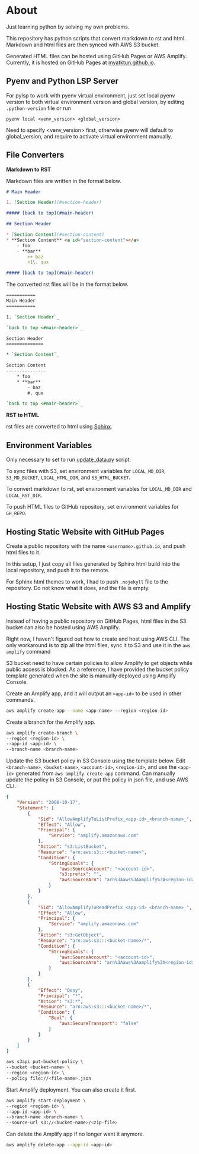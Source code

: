 # About

Just learning python by solving my own problems.

This repository has python scripts that convert markdown to rst and html. Markdown and html
files are then synced with AWS S3 bucket.

Generated HTML files can be hosted using GitHub Pages or AWS Amplify. Currently, it is hosted
on GitHub Pages at [myatktun.github.io](https://myatktun.github.io).

## Pyenv and Python LSP Server

For pylsp to work with pyenv virtual environment, just set local pyenv version to both virtual
environment version and global version, by editing `.python-version` file or run

```
pyenv local <venv_version> <global_version>
```

Need to specify <venv_version> first, otherwise pyenv will default to global_version, and
require to activate virtual environment manually.

## File Converters

**Markdown to RST**

Markdown files are written in the format below.

```md
# Main Header

1. [Section Header](#section-header)

##### [back to top](#main-header)

## Section Header

* [Section Content](#section-content)
* **Section Content** <a id="section-content"></a>
    - foo
    - **bar**
        >+ baz
        >1\. qux

##### [back to top](#main-header)
```

The converted rst files will be in the format below.

```rst
===========
Main Header
===========

1. `Section Header`_

`back to top <#main-header>`_

Section Header
==============

* `Section Content`_

Section Content
---------------
    * foo
    * **bar**
        - baz
        #. qux

`back to top <#main-header>`_
```

**RST to HTML**

rst files are converted to html using [Sphinx](https://www.sphinx-doc.org/en/master/).

## Environment Variables

Only necessary to set to run [update_data.py](./src/update_data.py) script.

To sync files with S3, set environment variables for `LOCAL_MD_DIR`, `S3_MD_BUCKET`,
`LOCAL_HTML_DIR`, and `S3_HTML_BUCKET`.

To convert markdown to rst, set environment variables for `LOCAL_MD_DIR` and `LOCAL_RST_DIR`.

To push HTML files to GitHub repository, set environment variables for `GH_REPO`.

## Hosting Static Website with GitHub Pages

Create a public repository with the name `<username>.github.io`, and push html files to it.

In this setup, I just copy all files generated by Sphinx html build into the local repository,
and push it to the remote.

For Sphinx html themes to work, I had to push `.nojekyll` file to the repository. Do not know
what it does, and the file is empty.

## Hosting Static Website with AWS S3 and Amplify

Instead of having a public repository on GitHub Pages, html files in the S3 bucket can also be
hosted using AWS Amplify.

Right now, I haven't figured out how to create and host using AWS CLI. The only workaround is
to zip all the html files, sync it to S3 and use it in the `aws amplify` command

S3 bucket need to have certain policies to allow Amplify to get objects while public access is
blocked. As a reference, I have provided the bucket policy template generated when the site is
manually deployed using Amplify Console.

Create an Amplify app, and it will output an `<app-id>` to be used in other commands.

```sh
aws amplify create-app --name <app-name> --region <region-id>
```

Create a branch for the Amplify app.

```sh
aws amplify create-branch \
--region <region-id> \
--app-id <app-id> \
--branch-name <branch-name>
```

Update the S3 bucket policy in S3 Console using the template below. Edit `<branch-name>`,
`<bucket-name>`, `<account-id>`, `<region-id>`, and use the `<app-id>` generated from
`aws amplify create-app` command. Can manually update the policy in S3 Console, or put the
policy in json file, and use AWS CLI.

```json
{
    "Version": "2008-10-17",
    "Statement": [
        {
            "Sid": "AllowAmplifyToListPrefix_<app-id>_<branch-name>_",
            "Effect": "Allow",
            "Principal": {
                "Service": "amplify.amazonaws.com"
            },
            "Action": "s3:ListBucket",
            "Resource": "arn:aws:s3:::<bucket-name>",
            "Condition": {
                "StringEquals": {
                    "aws:SourceAccount": "<account-id>",
                    "s3:prefix": "",
                    "aws:SourceArn": "arn%3Aaws%3Aamplify%3A<region-id>%3A<account-id>%3Aapps%2F<app-id>%2Fbranches%2F<branch-name>"
                }
            }
        },
        {
            "Sid": "AllowAmplifyToReadPrefix_<app-id>_<branch-name>_",
            "Effect": "Allow",
            "Principal": {
                "Service": "amplify.amazonaws.com"
            },
            "Action": "s3:GetObject",
            "Resource": "arn:aws:s3:::<bucket-name>/*",
            "Condition": {
                "StringEquals": {
                    "aws:SourceAccount": "<account-id>",
                    "aws:SourceArn": "arn%3Aaws%3Aamplify%3A<region-id>%3A<account-id>%3Aapps%2F<app-id>%2Fbranches%2F<branch-name>"
                }
            }
        },
        {
            "Effect": "Deny",
            "Principal": "*",
            "Action": "s3:*",
            "Resource": "arn:aws:s3:::<bucket-name>/*",
            "Condition": {
                "Bool": {
                    "aws:SecureTransport": "false"
                }
            }
        }
    ]
}
```

```sh
aws s3api put-bucket-policy \
--bucket <bucket-name> \
--region <region-id> \
--policy file://<file-name>.json
```

Start Amplify deployment. You can also create it first.

```sh
aws amplify start-deployment \
--region <region-id> \
--app-id <app-id> \
--branch-name <branch-name> \
--source-url s3://<bucket-name>/<zip-file>
```

Can delete the Amplify app if no longer want it anymore.

```sh
aws amplify delete-app --app-id <app-id>
```
